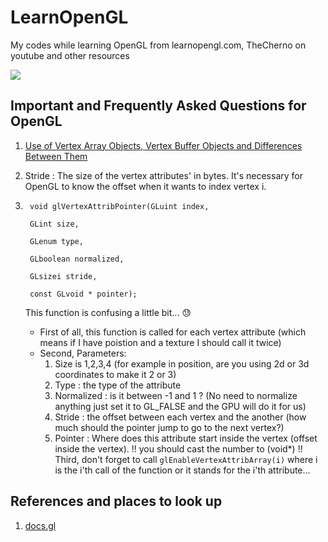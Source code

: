 # LearnOpenGL
My codes while learning OpenGL from learnopengl.com, TheCherno on youtube and other resources


![](https://media.giphy.com/media/UVBDc7NgBRuIlZxi8K/giphy.gif)


## Important and Frequently Asked Questions for OpenGL

1. [Use of Vertex Array Objects, Vertex Buffer Objects and Differences Between Them](https://stackoverflow.com/questions/23314787/use-of-vertex-array-objects-and-vertex-buffer-objects)


2. Stride : The size of the vertex attributes' in bytes. It's necessary for OpenGL to know the offset when it wants to index vertex i.

3. ```
	void glVertexAttribPointer(GLuint index,

	GLint size,

	GLenum type,

	GLboolean normalized,

	GLsizei stride,

	const GLvoid * pointer);
	```
    This function is confusing a little bit... :sweat:
    - First of all, this function is called for each vertex attribute (which means if I have poistion and a texture I should call it twice)
    - Second, Parameters:
        1. Size is 1,2,3,4 (for example in position, are you using 2d or 3d coordinates to make it 2 or 3)
        2. Type : the type of the attribute
        3. Normalized : is it between -1 and 1 ? (No need to normalize anything just set it to GL_FALSE and the GPU will do it for us)
        4. Stride : the offset between each vertex and the another (how much should the pointer jump to go to the next vertex?)
        5. Pointer : Where does this attribute start inside the vertex (offset inside the vertex). !! you should cast the number to (void*) !!
    Third, don't forget to call `glEnableVertexAttribArray(i)` where i is the i'th call of the function or it stands for the i'th attribute...
    
## References and places to look up

1. [docs.gl](http://docs.gl/)
		 